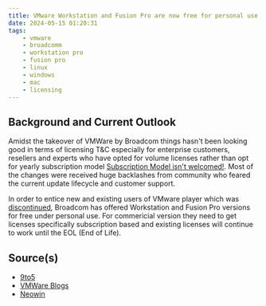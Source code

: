 ```yaml
---
title: VMware Workstation and Fusion Pro are now free for personal use
date: 2024-05-15 01:20:31
tags:
    - vmware
    - broadcomm
    - workstation pro
    - fusion pro
    - linux
    - windows
    - mac
    - licensing
---
```

## Background and Current Outlook

Amidst the takeover of VMWare by Broadcom things hasn\'t been looking good in terms of licensing T&C especially for enterprise customers, resellers and experts who have opted for volume licenses rather than opt for yearly subscription model [Subscription Model isn\'t welcomed!][def]. Most of the changes were received huge backlashes from community who feared the current update lifecycle and customer support.<!-- more -->

In order to entice new and existing users of VMware player which was [discontinued][def2], Broadcom has offered Workstation and Fusion Pro versions for free under personal use. For commericial version they need to get licenses specifically subscription based and existing licenses will continue to work until the EOL (End of Life).

## Source(s)

- [9to5][def3]
- [VMWare Blogs][def4]
- [Neowin][def5]

[def]: https://arstechnica.com/information-technology/2024/04/broadcom-execs-say-vmware-price-subscription-complaints-are-unwarranted/
[def2]: https://blogs.vmware.com/workstation/2024/05/vmware-workstation-pro-now-available-free-for-personal-use.html
[def3]: https://9to5mac.com/2024/05/14/vmware-fusion-pro-13-free-for-personal-use/
[def4]: https://blogs.vmware.com/workstation/2024/05/vmware-workstation-pro-now-available-free-for-personal-use.html
[def5]: https://www.neowin.net/news/vmware-workstation-pro-and-fusion-pro-are-now-free-for-personal-use/
